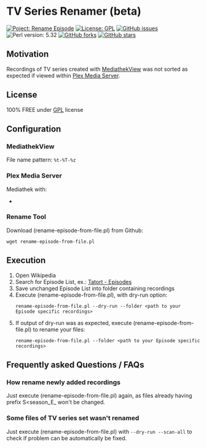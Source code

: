 # TV Series Renamer (beta)

[![Poject: Rename Episode](https://img.shields.io/badge/Project-rename-episode-from-file-red.svg?style=flat-square)](https://github.com/awalon/rename-episode-from-file/)
[![License: GPL](https://img.shields.io/badge/License-GPL-green?style=flat-square)](LICENSE.md)
[![GitHub issues](https://img.shields.io/github/issues/awalon/rename-episode-from-file?style=flat-square)](https://github.com/awalon/rename-episode-from-file/issues)
![Perl version: 5.32](https://img.shields.io/badge/Version-5.32-informational?style=flat-square&logo=perl)
[![GitHub forks](https://img.shields.io/github/forks/awalon/rename-episode-from-file?style=flat-square)](https://github.com/awalon/rename-episode-from-file/network)
[![GitHub stars](https://img.shields.io/github/stars/awalon/rename-episode-from-file?style=flat-square)](https://github.com/awalon/rename-episode-from-file/stargazers)

## Motivation
Recordings of TV series created with [MediathekView](https://mediathekview.de/) was not sorted
as expected if viewed within [Plex Media Server](https://www.plex.tv/).

## License

100% FREE under [GPL](LICENSE.md) license

## Configuration

### MediathekView
File name pattern: `%t-%T-%z`

### Plex Media Server

Mediathek with:

* 

### Rename Tool 
Download (rename-episode-from-file.pl) from Github:
```shell
wget rename-episode-from-file.pl
```
## Execution

1. Open Wikipedia
2. Search for Episode List, ex.: [Tatort - Episodes](https://de.wikipedia.org/wiki/Liste_der_Tatort-Folgen)
3. Save unchanged Episode List into folder containing recordings
4. Execute (rename-episode-from-file.pl), with dry-run option: 
   ```shell
   rename-episode-from-file.pl --dry-run --folder <path to your Episode specific recordings>
   ```
5. If output of dry-run was as expected, execute (rename-episode-from-file.pl) to rename your files:
   ```shell
   rename-episode-from-file.pl --folder <path to your Episode specific recordings>
   ```

## Frequently asked Questions / FAQs

### How rename newly added recordings
Just execute (rename-episode-from-file.pl) again, as files already having prefix 
S<season_E<episode>_ won't be changed.

### Some files of TV series set wasn't renamed
Just execute (rename-episode-from-file.pl) with `--dry-run --scan-all` to check if problem can
be automatically be fixed.
